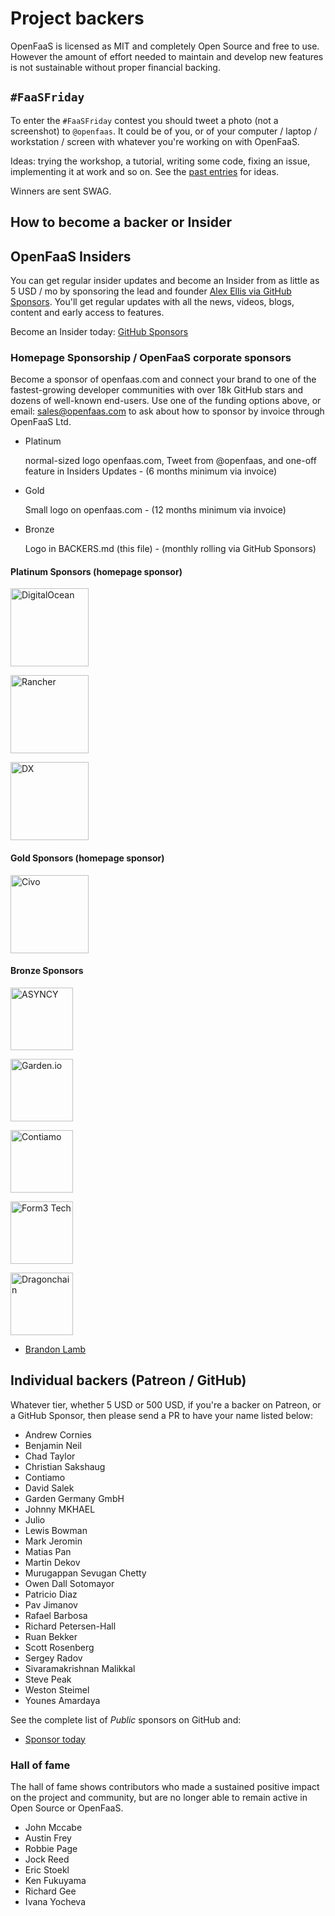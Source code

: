 # Project backers

OpenFaaS is licensed as MIT and completely Open Source and free to use. However the amount of effort needed to maintain and develop new features is not sustainable without proper financial backing.

## `#FaaSFriday`

To enter the `#FaaSFriday` contest you should tweet a photo (not a screenshot) to `@openfaas`. It
could be of you, or of your computer / laptop / workstation / screen with whatever you're working on with OpenFaaS.

Ideas: trying the workshop, a tutorial, writing some code, fixing an issue, implementing it at work
and so on. See the [past entries](https://twitter.com/search?q=faasfriday&src=typed_query&f=live) for ideas.

Winners are sent SWAG.

## How to become a backer or Insider

## OpenFaaS Insiders

You can get regular insider updates and become an Insider from as little as 5 USD / mo by sponsoring the lead and founder [Alex Ellis via GitHub Sponsors](https://www.openfaas.com/support/). You'll get regular updates with all the news, videos, blogs, content and early access to features.

Become an Insider today: [GitHub Sponsors](https://www.openfaas.com/support/)

### Homepage Sponsorship / OpenFaaS corporate sponsors

Become a sponsor of openfaas.com and connect your brand to one of the fastest-growing developer communities with over 18k GitHub stars and dozens of well-known end-users. Use one of the funding options above, or email: [sales@openfaas.com](mailto:sales@openfaas.com) to ask about how to sponsor by invoice through OpenFaaS Ltd.

* Platinum

    normal-sized logo openfaas.com, Tweet from @openfaas, and one-off feature in Insiders Updates - (6 months minimum via invoice)

* Gold

    Small logo on openfaas.com - (12 months minimum via invoice)

* Bronze

    Logo in BACKERS.md (this file) - (monthly rolling via GitHub Sponsors)

#### Platinum Sponsors (homepage sponsor)

<a href="https://digitalocean.com"><img alt="DigitalOcean" src="https://www.openfaas.com/images/sponsors/digitalocean.svg" width="125px" /></a>

<a href="https://rancher.com"><img alt="Rancher" src="https://www.openfaas.com/images/sponsors/rancher-logo-stacked-color.svg" width="125px" /></a>

<a href="https://dx.no"><img alt="DX" src="https://www.openfaas.com/images/users-logos/dx.png" width="125px" /></a>

#### Gold Sponsors (homepage sponsor)

<a href="https://civo.com"><img alt="Civo" src="https://www.openfaas.com/images/sponsors/civo.svg" width="125px" /></a>

#### Bronze Sponsors

<a href="https://asyncy.com"><img alt="ASYNCY" src="https://www.openfaas.com/images/sponsors/asyncy.png" width="100px" /></a>

<a href="https://garden.io"><img alt="Garden.io" src="https://www.openfaas.com/images/sponsors/garden.png" width="100px" /></a>

<a href="https://www.contiamo.com"><img alt="Contiamo" src="https://docs.openfaas.com/images/logos/contiamo.svg" width="100px" /></a>

<a href="https://www.form3.tech"><img alt="Form3 Tech" src="https://docs.openfaas.com/images/logos/form3.svg" width="100px" /></a>

<a href="https://dragonchain.com"><img alt="Dragonchain" src="https://www.openfaas.com/images/users-logos/dragonchain.svg" width="100px" /></a>

* [Brandon Lamb](https://github.com/brandonlamb)

## Individual backers (Patreon / GitHub)

Whatever tier, whether 5 USD or 500 USD, if you're a backer on Patreon, or a GitHub Sponsor, then please send a PR to have your name listed below:

* Andrew Cornies
* Benjamin Neil
* Chad Taylor
* Christian Sakshaug
* Contiamo
* David Salek
* Garden Germany GmbH
* Johnny MKHAEL 
* Julio
* Lewis Bowman
* Mark Jeromin
* Matias Pan
* Martin Dekov
* Murugappan Sevugan Chetty
* Owen Dall Sotomayor
* Patricio Diaz
* Pav Jimanov
* Rafael Barbosa
* Richard Petersen-Hall
* Ruan Bekker
* Scott Rosenberg
* Sergey Radov
* Sivaramakrishnan Malikkal
* Steve Peak
* Weston Steimel
* Younes Amardaya

See the complete list of *Public* sponsors on GitHub and:

* [Sponsor today](https://github.com/users/alexellis/sponsorship)

### Hall of fame

The hall of fame shows contributors who made a sustained positive impact on the project and community, but are no longer able to remain active in Open Source or OpenFaaS.

* John Mccabe
* Austin Frey
* Robbie Page
* Jock Reed
* Eric Stoekl
* Ken Fukuyama
* Richard Gee
* Ivana Yocheva
